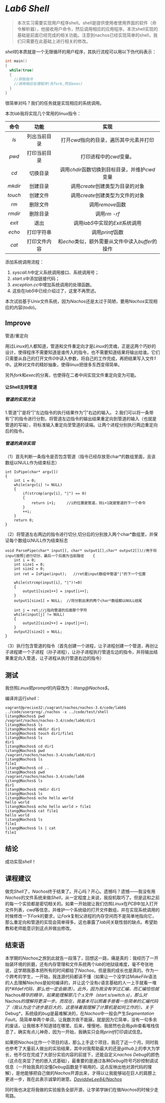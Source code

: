 # *Lab6* *Shell*

> 本次实习需要实现用户程序shell。shell是提供使用者使用界面的软件（命令解析器），他接收用户命令，然后调用相应的应用程序。本次shell实现的基础是前面已经完成的相关功能。注意到nachos已经实现简单的shell，我们只需要在此基础上进行相关的修改。

*shell*的本质就是一个无限循环的用户程序，其执行流程可以用以下伪代码表示：

```cpp
int main()
{
  while(true)
  {
    //获取指令
    //调用相应处理程序(先fork,然后exec)
  }
}
```

很简单对吗？我们的任务就是实现相应的系统调用。

本次*lab*我将实现几个常用的*linux*指令：

|  命令   |     功能     |                       实现                       |
| :-----: | :----------: | :----------------------------------------------: |
|  *ls*   | 列出当前目录 |     打开*cwd*指向的目录，遍历其中元素并打印      |
|  *pwd*  | 打印当前目录 |             打印进程中的*cwd*变量。              |
|  *cd*   |   切换目录   |  调用*chdir*函数切换到目标目录，并维护*cwd*变量  |
| *mkdir* |   创建目录   |         调用*create*创建类型为目录的对象         |
| *touch* |   创建文件   |         调用*create*创建类型为文件的对象         |
|  *rm*   |   删除文件   |                 调用*remove*函数                 |
| *rmdir* |   删除目录   |                  调用*rm* -*rf*                  |
| *exit*  |     退出     |         调用*lab5*中实现的*Exit*系统调用         |
| *echo*  |  打印字符串  |                 调用*printf*函数                 |
|  *cat*  | 打印文件内容 | 和*echo*类似，额外需要从文件中读入*buffer*的操作 |

添加系统调用流程：

1. *syscall.h*中定义系统调用接口、系统调用号；
2. *start.s*中添加链接代码；
3. *exception.cc*中增加系统调用的处理函数。
4. 这些在*lab5*中已经介绍过了，这里不再赘述。

本次试验基于*Unix*文件系统，因为*Nachos*还是太过于简陋，要用*Nachos*实现相应的内容(*todo*)。

## Improve

管道/重定向

用过*Linux*的人都知道，管道和文件重定向才是*Linux*的灵魂，正是这两个巧妙的设计，使得程序不需要知道是谁传入的指令，也不需要知道结果将输出给谁。它们只需要从自己的打开文件*0*中读入参数，将自己的工作完成，再把结果写入文件*1*中。这种对文件的精妙抽象，使得*linux*把很多东西变得简单。

另外*fork*和*exec*的分离，也使得在二者中间实现文件重定向变为可能。

#### 让Shell支持管道

##### 管道的实现方法

1.管道”|”是将”|”左边指令的执行结果作为”|”右边的输入。
2.我们可以将一条带有”|”的指令进行分割，将管道左边指令的输出结果重定向到管道的输入（也就是管道的写端），将标准输入重定向至管道的读端。让两个进程分别执行两边重定向后的指令。

##### 管道的具体实现

（1）首先判断一条指令是否包含管道（指令已经存放至char*的数组里面，且该数组以NULL作为结束标志）

```
int IsPipe(char* argv[])
{                                                                                                                                       
    int i = 0;
    while(argv[i] != NULL)
    {
        if(strcmp(argv[i], "|") == 0)
        {
            return i+1;     //i的位置是管道，则i+1就是管道的下一个命令
        }
        ++i;
    }
    return 0;
}
```

（2）将管道左右两边的指令进行切分,切分后的分别放入两个char*数组里，并保证每个数组以NULL作为结束标志

```
void ParsePipe(char* input[], char* output1[],char* output2[])//用于将input按照|进行切分，最后一个后面为当前路径    {
    int i = 0;
    int size1 = 0;
    int size2 = 0;
    int ret = IsPipe(input);   //ret是input数组中管道"|"的下一个位置

    while(strcmp(input[i], "|")!=0)
    {
        output1[size1++] = input[i++];
    }
    output1[size1] = NULL;  //将分割出来的两个char*数组都以NULL结尾

    int j = ret;//j指向管道的后面那个字符
    while(input[j] != NULL)
    {
        output2[size2++] = input[j++];
    }           
    output2[size2] = NULL;
}
```

（3）执行包含管道的指令（首先创建一个进程，让子进程创建一个管道，再创让子进程建一个子进程（孙子进程），让孙子进程执行管道左边的指令，并将输出结果重定向入管道，让子进程从执行管道右边的指令）

## 测试

我仿照*Linux*把*prompt*的内容改为：*litang@Nachos$*。

编译并运行*shell*：

```shell
vagrant@precise32:/vagrant/nachos/nachos-3.4/code/lab6$ ../code/userprog/./nachos -x ../code/test/shell
litang@Nachos$ pwd
/vagrant/nachos/nachos-3.4/code/lab6/dir1
litang@Nachos$ ls
litang@Nachos$ mkdir dir1
litang@Nachos$ touch dir1/file1
litang@Nachos$ ls
dir1
litang@Nachos$ cd dir1
litang@Nachos$ pwd
/vagrant/nachos/nachos-3.4/code/lab6/dir1
litang@Nachos$ ls
file1
litang@Nachos$ cd ..
litang@Nachos$ pwd
/vagrant/nachos/nachos-3.4/code/lab6
litang@Nachos$ ls
dir1
litang@Nachos$ rmdir dir1
litang@Nachos$ ls
litang@Nachos$ echo hello world
hello world
litang@Nachos$ echo hello world > file1
litang@Nachos$ cat file1
hello world
litang@Nachos$ ls
file1
litang@Nachos$ ls | cat
file1
```

## 结论

成功实现*shell*！

## 课程建议

做完*Shell*了，*Nachos*终于结束了。开心吗？开心。遗憾吗？遗憾——我没有用*Nachos*的文件系统来做*Shell*，从一定程度上来说，我投机取巧了。但是这和之前的每一个实验都是密切相关的。如果一开始就让我们仿照*Linux*在*PCB*中加入打开文件列表，*cwd*等信息，并维护一个系统级的打开文件数组，并在实现系统调用的时候修改一下*Fork*的要求，让*Fork*复制父进程的内存空间而不是简单地指向它，那么重定向和管道的实现会简单得多。这也暴露了*lab*间关联性弱的缺点。希望助教和老师能意识到这点并做出修改。

## 结束语

本学期的*Nachos*之旅到此就告一段落了，回想这一路，痛是真的：我经历了一开始装环境的折磨，还有内存管理和文件系统两个*lab*的地狱级难度，毫不夸张地说，这学期我基本把所有的时间都给了*Nachos*。但是我的成长也是真的。作为一个跨考的学生，一开始，我连源代码都读不懂（如果让一个没学过*MakeFile*语法的人去理解*Nachos*是如何编译的，并让这个没有*c*语言基础的人一上手就看一堆的*#ifdef*代码，那么他一定会崩溃）。此外，因为我没有学过汇编，而汇编恰恰就*Nachos*精华的精华，如果能理解那几个.s文件（*start.s*/switch.s)，那么对*Nachos*的理解将更深一步。而现在，我基本可以照着手册看一些简单的汇编代码了（我认为这个进步是巨大的，这意味着我理解了计算机是如何工作的）。关于*Debug*，系统级的*bug*是最难解决的，在*Nachos*中一般会产生*Segmentation* *Fault*。简简单单两个单词，让我数次夜不能寐。就是因为它简单，没有一句多余的废话，让我根本不知道错在哪里。后来，慢慢地，我居然也会用*gdb*查看堆栈信息了，确实有点儿神奇，因为一开始，我确实只会用*printf*打印调试信息。

如果把*Nachos*比作一个项目的话，那么上手这个项目，我花了近一个月。同时我也参考了大量前人做出的实验结果，其中对我帮助最大的还是*github*上的李大为学长，他不仅在完成了大部分实验内容的前提下，还能自定义*nachos* *Debug*的颜色（这点在突显了他的嵌入式基础），最重要的是通过各种*Debug*符号巧妙控制调试信息（一开始我真的没懂*Debug*函数是干嘛用的，这点反映出他对源代码的理解），是他能够把自己做的*Nachos*开源出来，才得以让我能够站在巨人的肩膀上更进一步，我在此表示诚挚的谢意。[*DaviddwLee84/Nachos*](https://github.com/daviddwlee84/OperatingSystem/blob/master/Lab/Lab4_VirtualMemory/README.md)

同时我也决定将我做的实验报告全部开源，让学弟学妹们在做*Nachos*的时候少走弯路。

